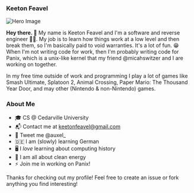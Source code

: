 ### Keeton Feavel

![Hero Image](https://pbs.twimg.com/profile_banners/495090007/1549245166/1500x500)

**Hey there. 👋** My name is Keeton Feavel and I'm a software and reverse engineer 👨‍💻. My job is to learn how things work at a low level and then break them, so I'm basically paid to void warranties. It's a lot of fun. 😁 When I'm not writing code for work, then I'm probably writing code for Panix, which is a unix-like kernel that my friend @micahswitzer and I are working on together.

In my free time outside of work and programming I play a lot of games like Smash Ultimate, Splatoon 2, Animal Crossing, Paper Mario: The Thousand Year Door, and may other (Nintendo & non-Nintendo) games.

### About Me

* 🎓 CS @ Cedarville University
* 📬 Contact me at keetonfeavel@gmail.com
* 🧧 Tweet me @auxel_
* 🇩🇪 I am (slowly) learning German
* 🖥 I *love* learning about computing history
* 🌳 I am all about clean energy
* ⚡️ Join me in working on Panix!

Thanks for checking out my profile! Feel free to create an issue or fork anything you find interesting!
